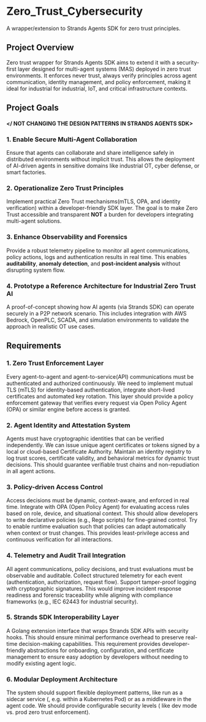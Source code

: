 # Zero_Trust_Cybersecurity
A wrapper/extension to Strands Agents SDK for zero trust principles.

## Project Overview
Zero trust wrapper for Strands Agents SDK aims to extend it with a security-first layer designed for multi-agent systems (MAS) deployed in zero trust environments. It enforces never trust, always verify principles across agent communication, identity management, and policy enforcement, making it ideal for industrial for industrial, IoT, and critical infrastructure contexts.


## Project Goals
#### **</ NOT CHANGING THE DESIGN PATTERNS IN STRANDS AGENTS SDK>**

### 1. Enable Secure Multi-Agent Collaboration
Ensure that agents can collaborate and share intelligence safely in distributed environments without implicit trust.  This allows the deployment of AI-driven agents in sensitive domains like industrial OT, cyber defense, or smart factories.

### 2. Operationalize Zero Trust Principles
Implement practical Zero Trust mechanisms(mTLS, OPA, and identity verification) within a developer-friendly SDK layer. The goal is to make Zero Trust accessible and transparent **NOT** a burden for developers integrating multi-agent solutions.

### 3. Enhance Observability and Forensics
Provide a robust telemetry pipeline to monitor all agent 
communications, policy actions, logs and authentication results in real time. This enables **auditability**, **anomaly detection**, and **post-incident analysis** without disrupting system flow.

### 4. Prototype a Reference Architecture for Industrial Zero Trust AI
A proof-of-concept showing how AI agents (via Strands SDK) can operate securely in a P2P network scenario. This includes integration with AWS Bedrock, OpenPLC, SCADA, and simulation environments to validate the approach in realistic OT use cases.

## Requirements
### 1. Zero Trust Enforcement Layer
Every agent-to-agent and agent-to-service(API) communications must be authenticated and authorized continuously. We need to implement mutual TLS (mTLS) for identity-based authentication, integrate short-lived certificates and automated key rotation. This layer should provide a policy enforcement gateway that verifies every request via Open Policy Agent (OPA) or similar engine before access is granted.

### 2. Agent Identity and Attestation System
Agents must have cryptographic identities that can be verified independently. We can issue unique agent certificates or tokens signed by a local or cloud-based Certificate Authority. Maintain an identity registry to log trust scores, certificate validity, and behavioral metrics for dynamic trust decisions. This should guarantee verifiable trust chains and non-repudiation in all agent actions.

### 3. Policy-driven Access Control
Access decisions must be dynamic, context-aware, and enforced in real time. Integrate with OPA (Open Policy Agent) for evaluating access rules based on role, device, and situational context. This should allow developers to write declarative policies (e.g., Rego scripts) for fine-grained control. Try to enable runtime evaluation such that policies can adapt automatically when context or trust changes.
This provides least-privilege access and continuous verification for all interactions.

### 4. Telemetry and Audit Trail Integration
All agent communications, policy decisions, and trust evaluations must be observable and auditable. Collect structured telemetry for each event (authentication, authorization, request flow). Support tamper-proof logging with cryptographic signatures. This would improve incident response readiness and forensic traceability while aligning with compliance frameworks (e.g., IEC 62443 for industrial security).  

### 5. Strands SDK Interoperability Layer
A Golang extension interface that wraps Strands SDK APIs with security hooks. This should ensure minimal performance overhead to preserve real-time decision-making capabilities. This requirement provides developer-friendly abstractions for onboarding, configuration, and certificate management to ensure easy adoption by developers without needing to modify existing agent logic.

### 6. Modular Deployment Architecture
The system should support flexible deployment patterns, like run as a sidecar service (, e.g. within a Kubernetes Pod) or as a middleware in the agent code. We should provide configurable security levels ( like dev mode vs. prod zero trust enforcement). 

